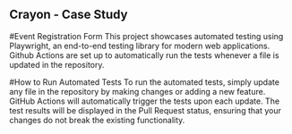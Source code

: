 ## Crayon - Case Study

#Event Registration Form
This project showcases automated testing using Playwright, an end-to-end testing library for modern web applications. Github Actions are set up to automatically run the tests whenever a file is updated in the repository. 

#How to Run Automated Tests
To run the automated tests, simply update any file in the repository by making changes or adding a new feature. GitHub Actions will automatically trigger the tests upon each update. The test results will be displayed in the Pull Request status, ensuring that your changes do not break the existing functionality.
